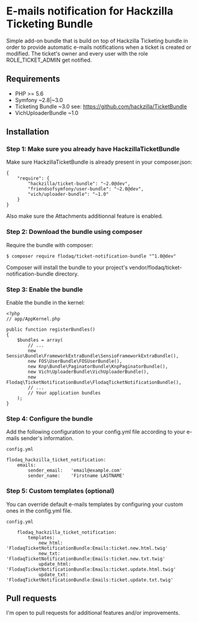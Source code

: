 # E-mails notification for Hackzilla Ticketing Bundle
Simple add-on bundle that is build on top of Hackzilla Ticketing bundle in order to provide automatic e-mails
notifications when a ticket is created or modified. The ticket's owner and every user with the role ROLE_TICKET_ADMIN get notified. 
  
## Requirements
* PHP >= 5.6
* Symfony ~2.8|~3.0
* Ticketing Bundle ~3.0 see: https://github.com/hackzilla/TicketBundle
* VichUploaderBundle ~1.0

## Installation
### Step 1: Make sure you already have HackzillaTicketBundle
Make sure HackzillaTicketBundle is already present in your composer.json:
```
{
    "require": {
        "hackzilla/ticket-bundle": "~2.0@dev",
        "friendsofsymfony/user-bundle": "~2.0@dev",
        "vich/uploader-bundle": "~1.0"
    }
}
```
Also make sure the Attachments additionnal feature is enabled.

### Step 2: Download the bundle using composer
Require the bundle with composer:
```
$ composer require flodaq/ticket-notification-bundle "^1.0@dev"
```
Composer will install the bundle to your project's vendor/flodaq/ticket-notification-bundle directory.

### Step 3: Enable the bundle
Enable the bundle in the kernel:
```
<?php
// app/AppKernel.php

public function registerBundles()
{
    $bundles = array(
        // ...
        new Sensio\Bundle\FrameworkExtraBundle\SensioFrameworkExtraBundle(),
        new FOS\UserBundle\FOSUserBundle(),
        new Knp\Bundle\PaginatorBundle\KnpPaginatorBundle(),
        new Vich\UploaderBundle\VichUploaderBundle(),
        new Flodaq\TicketNotificationBundle\FlodaqTicketNotificationBundle(),
        // ...
        // Your application bundles
    );
}
```

### Step 4: Configure the bundle
Add the following configuration to your config.yml file according to your e-mails sender's information.
```
config.yml

flodaq_hackzilla_ticket_notification:
    emails:
        sender_email:   'email@example.com'
        sender_name:    'Firstname LASTNAME'
```

### Step 5: Custom templates (optional)
You can override default e-mails templates by configuring your custom ones in the config.yml file.
```
config.yml

    flodaq_hackzilla_ticket_notification:
        templates:
            new_html:       'FlodaqTicketNotificationBundle:Emails:ticket.new.html.twig'
            new_txt:        'FlodaqTicketNotificationBundle:Emails:ticket.new.txt.twig'
            update_html:    'FlodaqTicketNotificationBundle:Emails:ticket.update.html.twig'
            update_txt:     'FlodaqTicketNotificationBundle:Emails:ticket.update.txt.twig'
```

## Pull requests
I'm open to pull requests for additional features and/or improvements.
